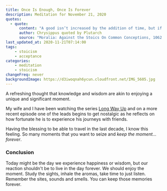 ```yaml
---
title: Once Is Enough, Once Is Forever
description: Meditation for November 21, 2020
quotes: 
  - quote:
      content: "A good isn’t increased by the addition of time, but if one is wise for even a moment, they will be no less happy than the person who exercises virtue for all time and happily passes their life in it."
      author: Chrysippus quoted by Plutarch
      source: "Moralia: Against the Stoics On Common Conceptions, 1062 (loeb, p. 682)"
last_updated_at: 2020-11-21T07:14:00
tags:
    - stoicism
    - acceptance
categories:
    - meditation
    - stoicism
changeFreq: never
backgroundImage: https://d3iwoqnah6ycun.cloudfront.net/IMG_5605.jpg
---
```


A refreshing thought that knowledge and wisdom are akin to enjoying a unique and significant moment. 

My wife and I have been watching the series [Long Way Up](https://www.longwayup.com/) and on a more recent episode one 
of the leads begins to get nostalgic as he reflects on how fortunate he is to experience his journeys with friends.

Having the blessing to be able to travel in the last decade, I know this feeling. So many moments that you want to 
seize and *keep the moment…forever*. 

### Conclusion 

Today might be the day we experience happiness or wisdom, but our reaction shouldn't be to live in the day forever. We 
should enjoy the moment. Study the sights, inhale the aromas, take time to just listen. Remember the sites, sounds and 
smells. You can keep those memories forever. 
